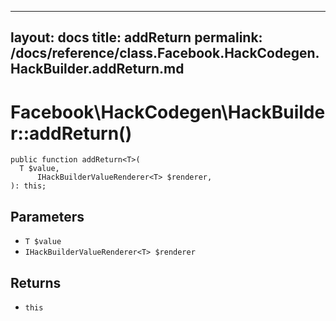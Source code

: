 
***

layout: docs
title: addReturn
permalink: /docs/reference/class.Facebook.HackCodegen.HackBuilder.addReturn.md
---







# Facebook\\HackCodegen\\HackBuilder::addReturn()




``` Hack
public function addReturn<T>(
  T $value,
      IHackBuilderValueRenderer<T> $renderer,
): this;
```




## Parameters




+ ` T $value `
+ ` IHackBuilderValueRenderer<T> $renderer `




## Returns




* ` this `